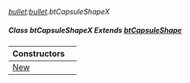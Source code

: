 _[bullet](../../modules/bullet/bullet-module.md):[bullet](../../modules/bullet/bullet-module.md).btCapsuleShapeX_
##### Class btCapsuleShapeX Extends [btCapsuleShape](../../modules/bullet/bullet-btcapsuleshape.md)

| Constructors | |
|:---|:---|
| [New](bullet-btcapsuleshapex-new.md) |  |
